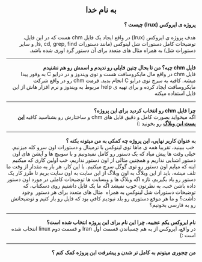 <div dir="rtl">
<h2 style="text-align: center;">به نام خدا</h2>
<strong>پروژه ی ایروکس (Irux) چیست ؟</strong></div>
<div dir="rtl">&nbsp;</div>
<div dir="rtl">هدف پروژه ی ایروکس (Irux) در واقع ایجاد یک فایل chm هست که در این فایل، توضیحات کامل دستورات شل لینوکس (مانند دستورات ls, cd, grep, find, و سایر دستورات شل) به همراه مثال های متعدد برای آن دستور گرد اوری شده باشد.<hr /><strong>فایل chm چیه؟ من تا بحال چنین فایلی رو ندیدم و اسمش رو هم نشنیدم</strong></div>
<div dir="rtl">فایل chm در واقع مال مایکروسافت هست و توی ویندوز و در درایو C به وفور پیدا میشه. کافیه یه سرچ توی درایو C انجام بدید. فرمت chm رو در واقع شرکت مایکروسافت ایجاد کرده و برای تهیه ی help مربوط به ویندوز و نرم افزار هاش از این فایل استفاده میکنه<hr /><strong>چرا فایل chm رو انتخاب کردید برای این پروژه؟&nbsp;</strong></div>
<div dir="rtl">اگه میخواید بصورت کامل و دقیق فایل های chm و ساختارش رو بشناسید کافیه <a href="http://linux-geek.blog.ir/1396/06/13/%D9%87%D9%85%D9%87-%DA%86%DB%8C%D8%B2-%D8%AF%D8%B1%D8%A8%D8%A7%D8%B1%D9%87-%D9%81%D8%A7%DB%8C%D9%84-%D9%87%D8%A7%DB%8C-chm"><strong>این پست این وبلاگ</strong></a> رو بخونید :) <br /><hr /><strong>به عنوان کاربر نهایی، این پروژه چه کمکی به من میتونه بکنه ؟</strong></div>
<div dir="rtl">&nbsp;خب ببینید، تقریبا همه ی ماها توی لینوکس با ترمینال و دستورات اون سرو کله میزنیم. خیلی وقت ها پیش میاد که یک دستور رو کامل نمیدونیم و با سوییچ ها و آپشن های اون دستور اشنایی نداریم و همچنین مثالی از اون دستور نداریم، خب اولین کاری که میکنیم اینه که میایم اون دستور رو توی گوگل سرچ میکنیم. با این کار، هر بار یه مقدار از وقت ما تلف میشه، باید از این وبلاگ به اون وبلاگ از این سایت به اون سایت بریم تا طرز کار یک دستور رو یاد بگیریم، تازه اگه وبلاگ ها و وبسایت ها توضیحات کاملی در مورد اون دستور داده باشن خب، به نظرتون خوب نمیشد اگه ما یک فایل داشتیم روی دسکتاپ، که توضیحات دستورات شل لینوکس به همراه &nbsp;مثال های متعدد برای هر دستور &nbsp;وجود داشت؟ و ما هر موقع دستوری رو بلد نبودیم کافی بود که فایل رو باز کنیم و توضیحاتش رو به فارسی بخونیم؟<hr /><strong>نام ایروکس یکم عجیبه، چرا این نام برای این پروژه انتخاب شده است؟</strong></div>
<div dir="rtl">در واقع، ایروکس از به هم چسباندن قسمت اول Iran و قسمت دوم linux انتخاب شده است :)<hr /><strong>من چجوری میتونم به کامل تر شدن و پیشرفت این پروژه کمک کنم ؟</strong></div>
<p>&nbsp;</p>
